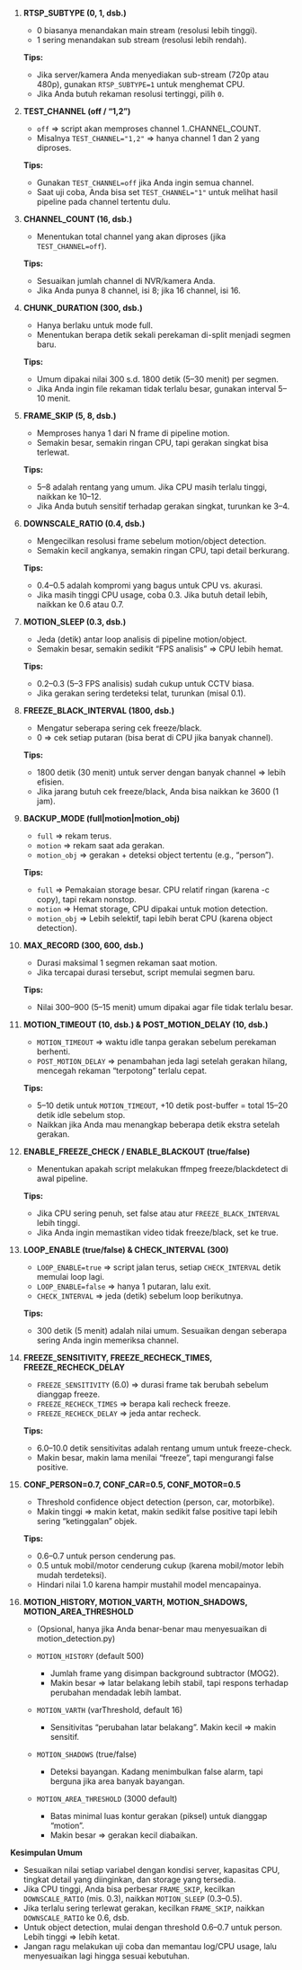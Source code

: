 1. **RTSP_SUBTYPE (0, 1, dsb.)**
    - 0 biasanya menandakan main stream (resolusi lebih tinggi).
    - 1 sering menandakan sub stream (resolusi lebih rendah).

    **Tips:**
    - Jika server/kamera Anda menyediakan sub-stream (720p atau 480p), gunakan `RTSP_SUBTYPE=1` untuk menghemat CPU.
    - Jika Anda butuh rekaman resolusi tertinggi, pilih `0`.

2. **TEST_CHANNEL (off / “1,2”)**
    - `off` => script akan memproses channel 1..CHANNEL_COUNT.
    - Misalnya `TEST_CHANNEL="1,2"` => hanya channel 1 dan 2 yang diproses.

    **Tips:**
    - Gunakan `TEST_CHANNEL=off` jika Anda ingin semua channel.
    - Saat uji coba, Anda bisa set `TEST_CHANNEL="1"` untuk melihat hasil pipeline pada channel tertentu dulu.

3. **CHANNEL_COUNT (16, dsb.)**
    - Menentukan total channel yang akan diproses (jika `TEST_CHANNEL=off`).

    **Tips:**
    - Sesuaikan jumlah channel di NVR/kamera Anda.
    - Jika Anda punya 8 channel, isi 8; jika 16 channel, isi 16.

4. **CHUNK_DURATION (300, dsb.)**
    - Hanya berlaku untuk mode full.
    - Menentukan berapa detik sekali perekaman di-split menjadi segmen baru.

    **Tips:**
    - Umum dipakai nilai 300 s.d. 1800 detik (5–30 menit) per segmen.
    - Jika Anda ingin file rekaman tidak terlalu besar, gunakan interval 5–10 menit.

5. **FRAME_SKIP (5, 8, dsb.)**
    - Memproses hanya 1 dari N frame di pipeline motion.
    - Semakin besar, semakin ringan CPU, tapi gerakan singkat bisa terlewat.

    **Tips:**
    - 5–8 adalah rentang yang umum. Jika CPU masih terlalu tinggi, naikkan ke 10–12.
    - Jika Anda butuh sensitif terhadap gerakan singkat, turunkan ke 3–4.

6. **DOWNSCALE_RATIO (0.4, dsb.)**
    - Mengecilkan resolusi frame sebelum motion/object detection.
    - Semakin kecil angkanya, semakin ringan CPU, tapi detail berkurang.

    **Tips:**
    - 0.4–0.5 adalah kompromi yang bagus untuk CPU vs. akurasi.
    - Jika masih tinggi CPU usage, coba 0.3. Jika butuh detail lebih, naikkan ke 0.6 atau 0.7.

7. **MOTION_SLEEP (0.3, dsb.)**
    - Jeda (detik) antar loop analisis di pipeline motion/object.
    - Semakin besar, semakin sedikit “FPS analisis” => CPU lebih hemat.

    **Tips:**
    - 0.2–0.3 (5–3 FPS analisis) sudah cukup untuk CCTV biasa.
    - Jika gerakan sering terdeteksi telat, turunkan (misal 0.1).

8. **FREEZE_BLACK_INTERVAL (1800, dsb.)**
    - Mengatur seberapa sering cek freeze/black.
    - 0 => cek setiap putaran (bisa berat di CPU jika banyak channel).

    **Tips:**
    - 1800 detik (30 menit) untuk server dengan banyak channel => lebih efisien.
    - Jika jarang butuh cek freeze/black, Anda bisa naikkan ke 3600 (1 jam).

9. **BACKUP_MODE (full|motion|motion_obj)**
    - `full` => rekam terus.
    - `motion` => rekam saat ada gerakan.
    - `motion_obj` => gerakan + deteksi object tertentu (e.g., “person”).

    **Tips:**
    - `full` => Pemakaian storage besar. CPU relatif ringan (karena -c copy), tapi rekam nonstop.
    - `motion` => Hemat storage, CPU dipakai untuk motion detection.
    - `motion_obj` => Lebih selektif, tapi lebih berat CPU (karena object detection).

10. **MAX_RECORD (300, 600, dsb.)**
     - Durasi maksimal 1 segmen rekaman saat motion.
     - Jika tercapai durasi tersebut, script memulai segmen baru.

     **Tips:**
     - Nilai 300–900 (5–15 menit) umum dipakai agar file tidak terlalu besar.

11. **MOTION_TIMEOUT (10, dsb.) & POST_MOTION_DELAY (10, dsb.)**
     - `MOTION_TIMEOUT` => waktu idle tanpa gerakan sebelum perekaman berhenti.
     - `POST_MOTION_DELAY` => penambahan jeda lagi setelah gerakan hilang, mencegah rekaman “terpotong” terlalu cepat.

     **Tips:**
     - 5–10 detik untuk `MOTION_TIMEOUT`, +10 detik post-buffer = total 15–20 detik idle sebelum stop.
     - Naikkan jika Anda mau menangkap beberapa detik ekstra setelah gerakan.

12. **ENABLE_FREEZE_CHECK / ENABLE_BLACKOUT (true/false)**
     - Menentukan apakah script melakukan ffmpeg freeze/blackdetect di awal pipeline.

     **Tips:**
     - Jika CPU sering penuh, set false atau atur `FREEZE_BLACK_INTERVAL` lebih tinggi.
     - Jika Anda ingin memastikan video tidak freeze/black, set ke true.

13. **LOOP_ENABLE (true/false) & CHECK_INTERVAL (300)**
     - `LOOP_ENABLE=true` => script jalan terus, setiap `CHECK_INTERVAL` detik memulai loop lagi.
     - `LOOP_ENABLE=false` => hanya 1 putaran, lalu exit.
     - `CHECK_INTERVAL` => jeda (detik) sebelum loop berikutnya.

     **Tips:**
     - 300 detik (5 menit) adalah nilai umum. Sesuaikan dengan seberapa sering Anda ingin memeriksa channel.

14. **FREEZE_SENSITIVITY, FREEZE_RECHECK_TIMES, FREEZE_RECHECK_DELAY**
     - `FREEZE_SENSITIVITY` (6.0) => durasi frame tak berubah sebelum dianggap freeze.
     - `FREEZE_RECHECK_TIMES` => berapa kali recheck freeze.
     - `FREEZE_RECHECK_DELAY` => jeda antar recheck.

     **Tips:**
     - 6.0–10.0 detik sensitivitas adalah rentang umum untuk freeze-check.
     - Makin besar, makin lama menilai “freeze”, tapi mengurangi false positive.

15. **CONF_PERSON=0.7, CONF_CAR=0.5, CONF_MOTOR=0.5**
     - Threshold confidence object detection (person, car, motorbike).
     - Makin tinggi => makin ketat, makin sedikit false positive tapi lebih sering “ketinggalan” objek.

     **Tips:**
     - 0.6–0.7 untuk person cenderung pas.
     - 0.5 untuk mobil/motor cenderung cukup (karena mobil/motor lebih mudah terdeteksi).
     - Hindari nilai 1.0 karena hampir mustahil model mencapainya.

16. **MOTION_HISTORY, MOTION_VARTH, MOTION_SHADOWS, MOTION_AREA_THRESHOLD**
     - (Opsional, hanya jika Anda benar-benar mau menyesuaikan di motion_detection.py)

     - `MOTION_HISTORY` (default 500)
        - Jumlah frame yang disimpan background subtractor (MOG2).
        - Makin besar => latar belakang lebih stabil, tapi respons terhadap perubahan mendadak lebih lambat.
     - `MOTION_VARTH` (varThreshold, default 16)
        - Sensitivitas “perubahan latar belakang”. Makin kecil => makin sensitif.
     - `MOTION_SHADOWS` (true/false)
        - Deteksi bayangan. Kadang menimbulkan false alarm, tapi berguna jika area banyak bayangan.
     - `MOTION_AREA_THRESHOLD` (3000 default)
        - Batas minimal luas kontur gerakan (piksel) untuk dianggap “motion”.
        - Makin besar => gerakan kecil diabaikan.

**Kesimpulan Umum**
- Sesuaikan nilai setiap variabel dengan kondisi server, kapasitas CPU, tingkat detail yang diinginkan, dan storage yang tersedia.
- Jika CPU tinggi, Anda bisa perbesar `FRAME_SKIP`, kecilkan `DOWNSCALE_RATIO` (mis. 0.3), naikkan `MOTION_SLEEP` (0.3–0.5).
- Jika terlalu sering terlewat gerakan, kecilkan `FRAME_SKIP`, naikkan `DOWNSCALE_RATIO` ke 0.6, dsb.
- Untuk object detection, mulai dengan threshold 0.6–0.7 untuk person. Lebih tinggi => lebih ketat.
- Jangan ragu melakukan uji coba dan memantau log/CPU usage, lalu menyesuaikan lagi hingga sesuai kebutuhan.